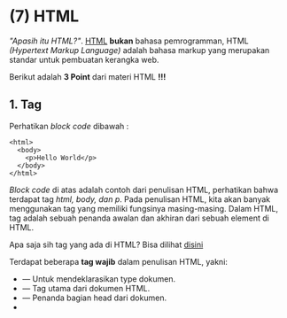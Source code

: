 # **(7) HTML**

_"Apasih itu HTML?"_. [HTML](https://developer.mozilla.org/en-US/docs/Web/HTML) **bukan** bahasa pemrogramman, HTML _(Hypertext Markup Language)_ adalah bahasa markup yang merupakan standar untuk pembuatan kerangka web.

Berikut adalah **3 Point** dari materi HTML **!!!**

## **1. Tag**

Perhatikan _block code_ dibawah :

    <html>
      <body>
        <p>Hello World</p>
      </body>
    </html>

_Block code_ di atas adalah contoh dari penulisan HTML, perhatikan bahwa terdapat tag _html, body, dan p_. Pada penulisan HTML, kita akan banyak menggunakan tag yang memiliki fungsinya masing-masing. Dalam HTML, tag adalah sebuah penanda awalan dan akhiran dari sebuah element di HTML.

Apa saja sih tag yang ada di HTML? Bisa dilihat [disini](https://www.w3schools.com/tags/)

Terdapat beberapa **tag wajib** dalam penulisan HTML, yakni:

- <!DOCTYPE html> — Untuk mendeklarasikan type dokumen.
- <html> — Tag utama dari dokumen HTML.
- <head> — Penanda bagian head dari dokumen.
- <title> — Untuk mengubah judul halaman web.
- <body> — Penanda bagian body dari dokumen.

**Note: Tag HTML biasanya terdiri dari tag pembuka dan penutup, tetapi ada juga tag yang tidak memerlukan tag penutup**

## **2.Attribute**

Perhatikan _block code_ dibawah :

      <input type="text" id="fname" name="fname">

Pada block code di atas, terdapat **3 _Attributes_** yakni, _type_, _id_, dan _name_. _Attribute_ dapat dikatakan sebagai sebuah tambahan argumen terhadap suatu tag atau elemen HTML. Argumen ini memberikan informasi tambahan kepada elemen tersebut.

Pada _block code_ di atas _attribute_-nya berfungsi sebagai berikut.

- type="text" : memberikan informasi bahwa tag input tersebut menerima input bertipe text.
- id="fname" : memberikan informasi bahwa tag input tersebut memiliki id "fname" yang dapat digunakan sebagai [_selector_](https://www.w3schools.com/cssref/css_selectors.php).
- name="fname" : memberikan informasi bahwa tag input tersebut memiliki name "fname" yang merupakan nama dari data apabila form telah dikirim.

**Note: Attribute hanya ditulis pada tag pembuka**

## **3. Custom Element dan Attribute**

### Custom Element

Selain tag yang disediakan oleh HTML, kita juga dapat membuat custom tag sesuai dengan yang kita ingin. Hal ini kita dapat capai dengan "Custom Elements"
Beberapa hal yang perlu diperhatikan dalam pembuatan _custom tag_:

- Pastikan nama tag unik dan tidak konflik dengan tag HTML yang sudah ada.
- Kita memerlukan JavaScript untuk mengatur prilaku dari tag yang kita buat
  Belajar lebih lanjut mengenai [_custom element_](https://medium.com/technofunnel/create-custom-html-element-without-any-frontend-framework-html5-6e78ada50162)!

Contoh _custom element_:

        <body>
          <custom-card></custom-card>
        </body>

### Custom Attribute

Selain _custom element_, kita juga dapat membuat _custom attribute_ di HTML. _Custom attribute_ ini adalah _attribute_ selain _attribute_ standar HTML. Custom \_attribute_ini digunakan untuk menambahkan informasi ke dalam element HTML.

Custom _attribute_ biasanya dikenal sebagai data _attribute_. Penamaan _custom attribute_ biasanya di awali dengan prefix **data-** pada nama _attribute_-nya.

Seperti contoh berikut:

        <element data-*="value">

Untuk pengaksesan _value_ dari _attribute_, kita dapat menggunakan bantuan JavaScript. [Selengkapnya](https://www.geeksforgeeks.org/what-are-custom-attributes-in-html5/).
